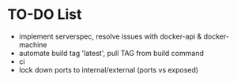 TO-DO List
==========

- implement serverspec, resolve issues with docker-api & docker-machine
- automate build tag 'latest', pull TAG from build command
- ci
- lock down ports to internal/external (ports vs exposed)

